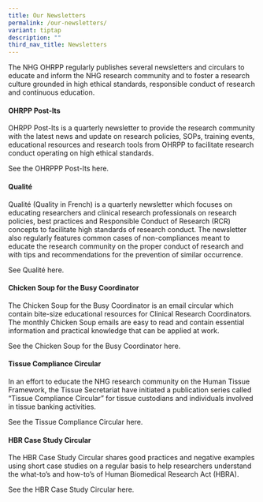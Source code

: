 ```yaml
---
title: Our Newsletters
permalink: /our-newsletters/
variant: tiptap
description: ""
third_nav_title: Newsletters
---
```

<p>The NHG OHRPP regularly publishes several newsletters and circulars to
educate and inform the NHG research community and to foster a research
culture grounded in high ethical standards, responsible conduct of research
and continuous education.</p>
<p></p>
<h4><strong>OHRPP Post-Its</strong></h4>
<p>OHRPP Post-Its is a quarterly newsletter to provide the research community
with the latest news and update on research policies, SOPs, training events,
educational resources and research tools from OHRPP to facilitate research
conduct operating on high ethical standards.</p>
<p>See the OHRPPP Post-Its here.</p>
<p></p>
<h4><strong>Qualité</strong></h4>
<p>Qualité (Quality in French) is a quarterly newsletter which focuses on
educating researchers and clinical research professionals on research policies,
best practices and Responsible Conduct of Research (RCR) concepts to facilitate
high standards of research conduct. The newsletter also regularly features
common cases of non-compliances meant to educate the research community
on the proper conduct of research and with tips and recommendations for
the prevention of similar occurrence.</p>
<p>See Qualité here.</p>
<p></p>
<h4><strong>Chicken Soup for the Busy Coordinator</strong></h4>
<p>The Chicken Soup for the Busy Coordinator is an email circular which contain
bite-size educational resources for Clinical Research Coordinators. The
monthly Chicken Soup emails are easy to read and contain essential information
and practical knowledge that can be applied at work.</p>
<p>See the Chicken Soup for the Busy Coordinator here.</p>
<p></p>
<h4><strong>Tissue Compliance Circular</strong></h4>
<p>In an effort to educate the NHG research community on the Human Tissue
Framework, the Tissue Secretariat have initiated a publication series called
“Tissue Compliance Circular” for tissue custodians and individuals involved
in tissue banking activities.</p>
<p>See the Tissue Compliance Circular here.</p>
<p></p>
<h4><strong>HBR Case Study Circular</strong></h4>
<p>The HBR Case Study Circular shares good practices and negative examples
using short case studies on a regular basis to help researchers understand
the what-to’s and how-to’s of Human Biomedical Research Act (HBRA).</p>
<p>See the HBR Case Study Circular here.</p>
<p></p>
<p></p>